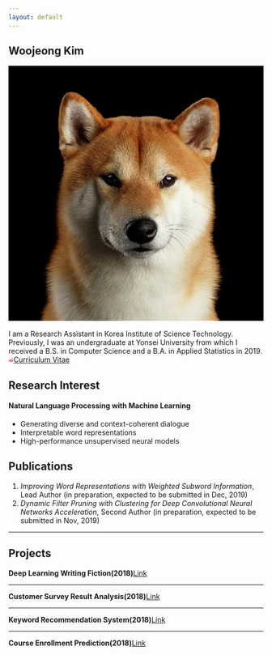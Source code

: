 ```yaml
---
layout: default
---
```


## Woojeong Kim

<img class="profile-picture" src="shiba.jpg">

I am a Research Assistant in Korea Institute of Science Technology. Previously, I was an undergraduate at Yonsei University from which I received a B.S. in Computer Science and a B.A. in Applied Statistics in 2019.<br>
[<img class="icon" src="pdf.png" width="10" height="10">Curriculum Vitae](CV_Woojeong_Kim.pdf)

## Research Interest

#### Natural Language Processing with Machine Learning
- Generating diverse and context-coherent dialogue
- Interpretable word representations
- High-performance unsupervised neural models

## Publications

1. *Improving Word Representations with Weighted Subword Information*, Lead Author (in preparation, expected to be submitted in Dec, 2019)
2. *Dynamic Filter Pruning with Clustering for Deep Convolutional Neural Networks Acceleration*, Second Author (in preparation, expected to be submitted in Nov, 2019)

---

## Projects
**Deep Learning Writing Fiction(2018)**[Link](/project/fiction.html)

---

**Customer Survey Result Analysis(2018)**[Link](/project/customer_survey.html)

---

**Keyword Recommendation System(2018)**[Link](/project/keyword_recommendation.html)

---

**Course Enrollment Prediction(2018)**[Link](/project/course_enrollment.html)

